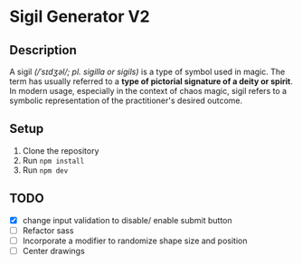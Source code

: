 # Sigil Generator V2

## Description

A sigil _(/ˈsɪdʒəl/; pl. sigilla or sigils)_ is a type of symbol used in magic. The term has usually referred to a **type of pictorial signature of a deity or spirit**. In modern usage, especially in the context of chaos magic, sigil refers to a symbolic representation of the practitioner's desired outcome.

## Setup

1. Clone the repository
2. Run `npm install`
3. Run `npm dev`

## TODO

- [x] change input validation to disable/ enable submit button
- [ ] Refactor sass
- [ ] Incorporate a modifier to randomize shape size and position
- [ ] Center drawings
